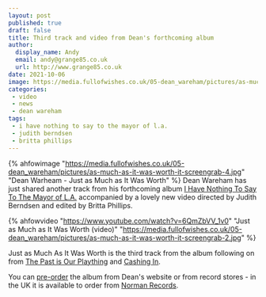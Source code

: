 ```yaml
---
layout: post
published: true 
draft: false
title: Third track and video from Dean's forthcoming album
author:
  display_name: Andy
  email: andy@grange85.co.uk
  url: http://www.grange85.co.uk
date: 2021-10-06
image: https://media.fullofwishes.co.uk/05-dean_wareham/pictures/as-much-as-it-was-worth-it-screengrab-1.jpg
categories:
 - video
 - news
 - dean wareham
tags:
 - i have nothing to say to the mayor of l.a.
 - judith berndsen
 - britta phillips
---
```

{% ahfowimage "https://media.fullofwishes.co.uk/05-dean_wareham/pictures/as-much-as-it-was-worth-it-screengrab-4.jpg" "Dean Warheam - Just as Much as It Was Worth" %}
Dean Wareham has just shared another track from his forthcoming album [I Have Nothing To Say To The Mayor of L.A.](/database/dean-and-britta/dean-wareham-releases/dean-wareham-i-have-nothing-to-say-to-the-mayor-of-la/) accompanied by a lovely new video directed by Judith Berndsen and edited by Britta Phillips.

{% ahfowvideo "https://www.youtube.com/watch?v=6QmZbVV_1v0" "Just as Much as It Was Worth (video)" "https://media.fullofwishes.co.uk/05-dean_wareham/pictures/as-much-as-it-was-worth-it-screengrab-2.jpg" %}

Just as Much As It Was Worth is the third track from the album following on from [The Past is Our Plaything](https://www.fullofwishes.co.uk/2021/08/17/pre-order-new-dean-wareham-lp/) and [Cashing In](https://www.fullofwishes.co.uk/2021/09/18/dean-wareham-cashing-in-single-video/).

You can [pre-order](https://deanwareham.com/pre-order) the album from Dean's website or from record stores - in the UK it is available to order from [Norman Records](https://www.normanrecords.com/records/189439-dean-wareham-i-have-nothing-to-say). 

